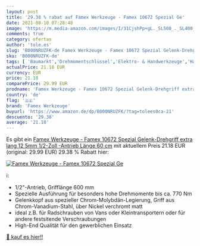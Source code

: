 ```yaml
---
layout: post
title: '29.38 % rabat auf Famex Werkzeuge - Famex 10672 Spezial Ge'
date: 2021-08-10 07:28:48
image: 'https://m.media-amazon.com/images/I/31CjshPp+gL._SL500_._SL400_.jpg'
comments: true
category: ofertas
author: 'tole.es'
slug: 'B000NRUZFK-de Famex Werkzeuge - Famex 10672 Spezial Gelenk-Drehgriff...'
sku: 'B000NRUZFK-de'
tags: [ 'Baumarkt','Drehmomentschlüssel','Elektro- & Handwerkzeuge','Handwerkzeuge','Schraubenschlüssel','famex werkzeuge', ]
actualPrice: 21.18 EUR
currency: EUR
price: 21.18
comparePrice: 29.99 EUR
prodname: 'Famex Werkzeuge - Famex 10672 Spezial Gelenk-Drehgriff extra lang  12 5mm  1/2-Zoll -Antrieb  Länge 60 cm'
country: 'de'
flag: '🇩🇪'
brand: 'Famex Werkzeuge'
buyurl: 'https://www.amazon.de/dp/B000NRUZFK/?tag=tolees0ca-21'
descuento: '29.38'
average: '21.18'
---
```


Es gibt ein [Famex Werkzeuge - Famex 10672 Spezial Gelenk-Drehgriff extra lang  12 5mm  1/2-Zoll -Antrieb  Länge 60 cm](https://www.amazon.de/dp/B000NRUZFK/?tag=tolees0ca-21) mit aktuellem Preis 21.18 EUR (original: 29.99 EUR) 29.38 % Rabatt hier:

[![Famex Werkzeuge - Famex 10672 Spezial Ge](https://m.media-amazon.com/images/I/31CjshPp+gL._SL500_._SL400_.jpg)](https://www.amazon.de/dp/B000NRUZFK/?tag=tolees0ca-21)

ℹ️:

- 1/2"-Antrieb, Grifflänge 600 mm
- Spezielle Ausführung für besonders hohe Drehmomente bis ca. 770 Nm
- Gelenkkopf aus spezieller Chrom-Molybdän-Legierung, Griff aus Chrom-Vanadium-Stahl, über Nickel verchromt matt
- ideal z.B. für Radschrauben von Vans oder Kleintransportern oder für andere festsitende Verschraubungen
- High-End Qualität für den gewerblichen Einsatz

[🛒 kauf es hier!!](https://www.amazon.de/dp/B000NRUZFK/?tag=tolees0ca-21)
